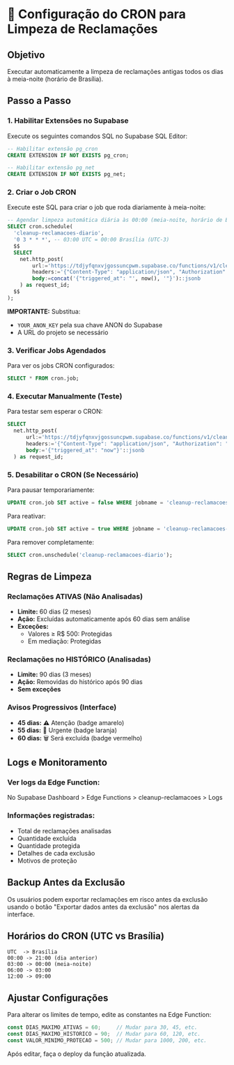 # 🔄 Configuração do CRON para Limpeza de Reclamações

## Objetivo
Executar automaticamente a limpeza de reclamações antigas todos os dias à meia-noite (horário de Brasília).

## Passo a Passo

### 1. Habilitar Extensões no Supabase

Execute os seguintes comandos SQL no Supabase SQL Editor:

```sql
-- Habilitar extensão pg_cron
CREATE EXTENSION IF NOT EXISTS pg_cron;

-- Habilitar extensão pg_net
CREATE EXTENSION IF NOT EXISTS pg_net;
```

### 2. Criar o Job CRON

Execute este SQL para criar o job que roda diariamente à meia-noite:

```sql
-- Agendar limpeza automática diária às 00:00 (meia-noite, horário de Brasília)
SELECT cron.schedule(
  'cleanup-reclamacoes-diario',
  '0 3 * * *', -- 03:00 UTC = 00:00 Brasília (UTC-3)
  $$
  SELECT
    net.http_post(
        url:='https://tdjyfqnxvjgossuncpwm.supabase.co/functions/v1/cleanup-reclamacoes',
        headers:='{"Content-Type": "application/json", "Authorization": "Bearer YOUR_ANON_KEY"}'::jsonb,
        body:=concat('{"triggered_at": "', now(), '"}')::jsonb
    ) as request_id;
  $$
);
```

**IMPORTANTE:** Substitua:
- `YOUR_ANON_KEY` pela sua chave ANON do Supabase
- A URL do projeto se necessário

### 3. Verificar Jobs Agendados

Para ver os jobs CRON configurados:

```sql
SELECT * FROM cron.job;
```

### 4. Executar Manualmente (Teste)

Para testar sem esperar o CRON:

```sql
SELECT
  net.http_post(
      url:='https://tdjyfqnxvjgossuncpwm.supabase.co/functions/v1/cleanup-reclamacoes',
      headers:='{"Content-Type": "application/json", "Authorization": "Bearer YOUR_ANON_KEY"}'::jsonb,
      body:='{"triggered_at": "now"}'::jsonb
  ) as request_id;
```

### 5. Desabilitar o CRON (Se Necessário)

Para pausar temporariamente:

```sql
UPDATE cron.job SET active = false WHERE jobname = 'cleanup-reclamacoes-diario';
```

Para reativar:

```sql
UPDATE cron.job SET active = true WHERE jobname = 'cleanup-reclamacoes-diario';
```

Para remover completamente:

```sql
SELECT cron.unschedule('cleanup-reclamacoes-diario');
```

## Regras de Limpeza

### Reclamações ATIVAS (Não Analisadas)
- **Limite:** 60 dias (2 meses)
- **Ação:** Excluídas automaticamente após 60 dias sem análise
- **Exceções:**
  - Valores ≥ R$ 500: Protegidas
  - Em mediação: Protegidas

### Reclamações no HISTÓRICO (Analisadas)
- **Limite:** 90 dias (3 meses)
- **Ação:** Removidas do histórico após 90 dias
- **Sem exceções**

### Avisos Progressivos (Interface)
- **45 dias:** ⚠️ Atenção (badge amarelo)
- **55 dias:** 🔴 Urgente (badge laranja)
- **60 dias:** 🗑️ Será excluída (badge vermelho)

## Logs e Monitoramento

### Ver logs da Edge Function:
No Supabase Dashboard > Edge Functions > cleanup-reclamacoes > Logs

### Informações registradas:
- Total de reclamações analisadas
- Quantidade excluída
- Quantidade protegida
- Detalhes de cada exclusão
- Motivos de proteção

## Backup Antes da Exclusão

Os usuários podem exportar reclamações em risco antes da exclusão usando o botão "Exportar dados antes da exclusão" nos alertas da interface.

## Horários do CRON (UTC vs Brasília)

```
UTC  -> Brasília
00:00 -> 21:00 (dia anterior)
03:00 -> 00:00 (meia-noite)
06:00 -> 03:00
12:00 -> 09:00
```

## Ajustar Configurações

Para alterar os limites de tempo, edite as constantes na Edge Function:

```typescript
const DIAS_MAXIMO_ATIVAS = 60;     // Mudar para 30, 45, etc.
const DIAS_MAXIMO_HISTORICO = 90;  // Mudar para 60, 120, etc.
const VALOR_MINIMO_PROTECAO = 500; // Mudar para 1000, 200, etc.
```

Após editar, faça o deploy da função atualizada.
